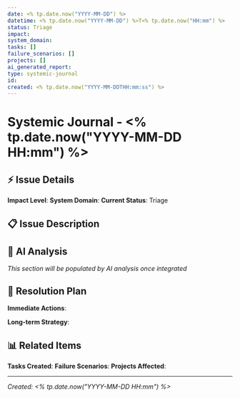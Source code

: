 ```yaml
---
date: <% tp.date.now("YYYY-MM-DD") %>
datetime: <% tp.date.now("YYYY-MM-DD") %>T<% tp.date.now("HH:mm") %>
status: Triage
impact: 
system_domain: 
tasks: []
failure_scenarios: []
projects: []
ai_generated_report: 
type: systemic-journal
id: 
created: <% tp.date.now("YYYY-MM-DDTHH:mm:ss") %>
---
```


# Systemic Journal - <% tp.date.now("YYYY-MM-DD HH:mm") %>

## ⚡ Issue Details

**Impact Level**: 
**System Domain**: 
**Current Status**: Triage

## 📋 Issue Description

## 🤖 AI Analysis

*This section will be populated by AI analysis once integrated*

## 🎯 Resolution Plan

**Immediate Actions**: 

**Long-term Strategy**: 

## 📊 Related Items

**Tasks Created**: 
**Failure Scenarios**: 
**Projects Affected**: 

---

*Created: <% tp.date.now("YYYY-MM-DD HH:mm") %>*
